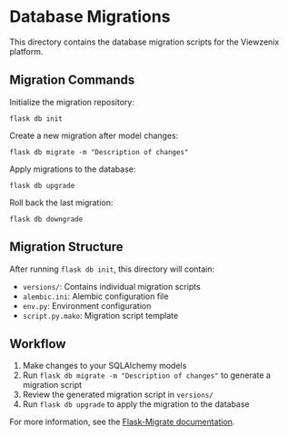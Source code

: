 # Database Migrations

This directory contains the database migration scripts for the Viewzenix platform.

## Migration Commands

Initialize the migration repository:
```
flask db init
```

Create a new migration after model changes:
```
flask db migrate -m "Description of changes"
```

Apply migrations to the database:
```
flask db upgrade
```

Roll back the last migration:
```
flask db downgrade
```

## Migration Structure

After running `flask db init`, this directory will contain:
- `versions/`: Contains individual migration scripts
- `alembic.ini`: Alembic configuration file
- `env.py`: Environment configuration
- `script.py.mako`: Migration script template

## Workflow

1. Make changes to your SQLAlchemy models
2. Run `flask db migrate -m "Description of changes"` to generate a migration script
3. Review the generated migration script in `versions/`
4. Run `flask db upgrade` to apply the migration to the database

For more information, see the [Flask-Migrate documentation](https://flask-migrate.readthedocs.io/).